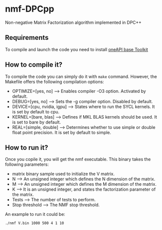 # nmf-DPCpp
Non-negative Matrix Factorization algorithm implemented in DPC++

## Requirements
To compile and launch the code you need to install [oneAPI base Toolkit](https://software.intel.com/content/www/us/en/develop/tools/oneapi.html)

## How to compile it?
To compile the code you can simply do it with `make` command. However, the Makefile offers the following compilation options:

* OPTIMIZE=[yes, no] --> Enables compiler -O3 option. Activated by default.
* DEBUG=[yes, no] --> Sets the -g compiler option. Disabled by default.
* DEVICE=[cpu, nvidia, igpu] --> States where to run the SYCL kernels. It is set by default to cpu.
* KERNEL=[bare, blas] --> Defines if MKL BLAS kernels should be used. It is set to bare by default.
* REAL=[simple, double] --> Determines whether to use simple or double float point precision. It is set by default to simple.

## How to run it?
Once you copile it, you will get the nmf executable. This binary takes the following parameters:

* matrix binary sample used to initialize the V matrix.
* N --> An unsigned integer which defines the N dimension of the matrix.
* M --> An unsigned integer which defines the M dimension of the matrix.
* K --> It is an unsigned integer, and states the factorization parameter of the matrix.
* Tests --> The number of tests to perform.
* Stop threshold --> The NMF stop threshold.

An example to run it could be:

`./nmf V.bin 1000 500 4 1 10`